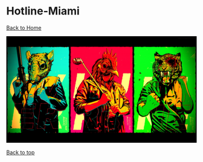 # Hotline-Miami

[Back to Home](https://github.com/RickyFoots/Wallpapers/tree/main)

</h1>

<img src="https://github.com/RickyFoots/Wallpapers/blob/main/Collection/Video%20Games/Hotline%20Miami/hotline-miami-2.jpg">

[Back to top](#Top)